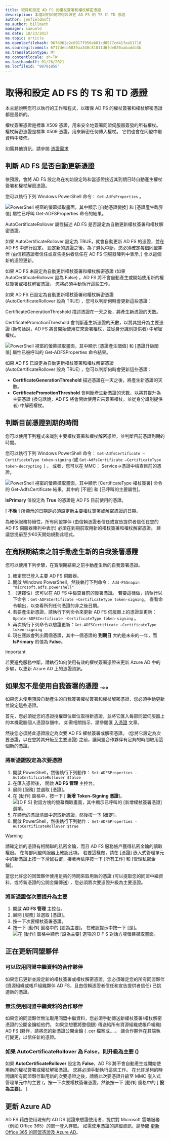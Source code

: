 ```yaml
---
title: 取得和設定 AD FS 的權杖簽署和權杖解密憑證
description: 本檔說明如何取得及設定 AD FS 的 TS 和 TD 憑證
author: jenfieldmsft
ms.author: billmath
manager: samueld
ms.date: 10/23/2017
ms.topic: article
ms.openlocfilehash: 9676962e2c0917f950ab81cd0577cd41fea51710
ms.sourcegitcommit: 6717decb5839aa340c81811d6fde020aabaddb3b
ms.translationtype: MT
ms.contentlocale: zh-TW
ms.lasthandoff: 01/26/2021
ms.locfileid: "98781858"
---
```

# <a name="obtain-and-configure-ts-and-td-certificates-for-ad-fs"></a>取得和設定 AD FS 的 TS 和 TD 憑證

本主題說明您可以執行的工作和程式，以確保 AD FS 的權杖簽署和權杖解密憑證都是最新的。

權杖簽署憑證是標準 X509 憑證，用來安全地簽署同盟伺服器簽發的所有權杖。 權杖解密憑證是標準 X509 憑證，用來解密任何傳入權杖。 它們也會在同盟中繼資料中發佈。

如需其他資訊，請參閱 [憑證需求](../design/ad-fs-requirements.md#BKMK_1)

## <a name="determine-whether-ad-fs-renews-the-certificates-automatically"></a>判斷 AD FS 是否自動更新憑證
依預設，會將 AD FS 設定為在初始設定時和當憑證接近其到期日時自動產生權杖簽署和權杖解密憑證。

您可以執行下列 Windows PowerShell 命令： `Get-AdfsProperties` 。

  ![PowerShell 視窗的螢幕擷取畫面，其中顯示 [自動憑證變換] 和 [憑證產生臨界值] 屬性已呼叫 Get-ADFSProperties 命令的結果。](media/configure-TS-TD-certs-ad-fs/ts1.png)

AutoCertificateRollover 屬性描述 AD FS 是否設定為自動更新權杖簽署和權杖解密憑證。

如果 AutoCertificateRollover 設定為 TRUE，就會自動更新 AD FS 的憑證，並在 AD FS 中進行設定。 設定新的憑證之後，為了避免中斷，您必須確定每個同盟夥伴 (由信賴憑證者信任或宣告提供者信任在 AD FS 伺服器陣列中表示，) 會以這個新的憑證更新。

如果 AD FS 未設定為自動更新權杖簽署和權杖解密憑證 (如果 AutoCertificateRollover 設為 False) ，AD FS 將不會自動產生或開始使用新的權杖簽署或權杖解密憑證。 您將必須手動執行這些工作。

如果 AD FS 已設定為自動更新權杖簽署和權杖解密憑證 (AutoCertificateRollover 設為 TRUE) ，您可以判斷何時會更新這些憑證：

CertificateGenerationThreshold 描述憑證在一天之後，將產生新憑證的天數。

CertificatePromotionThreshold 會判斷產生新憑證的天數，以將其提升為主要憑證 (換句話說，AD FS 將會開始使用它來簽署權杖，並從身分識別提供者) 中解密權杖。

![PowerShell 視窗的螢幕擷取畫面，其中顯示 [憑證產生閾值] 和 [憑證升級閾值] 屬性已被呼叫的 Get-ADFSProperties 命令結果。](media/configure-TS-TD-certs-ad-fs/ts2.png)

如果 AD FS 已設定為自動更新權杖簽署和權杖解密憑證 (AutoCertificateRollover 設為 TRUE) ，您可以判斷何時會更新這些憑證：

 - **CertificateGenerationThreshold** 描述憑證在一天之後，將產生新憑證的天數。
 - **CertificatePromotionThreshold** 會判斷產生新憑證的天數，以將其提升為主要憑證 (換句話說，AD FS 將會開始使用它來簽署權杖，並從身分識別提供者) 中解密權杖。

## <a name="determine-when-the-current-certificates-expire"></a>判斷目前憑證到期的時間
您可以使用下列程式來識別主要權杖簽署和權杖解密憑證，並判斷目前憑證到期的時間。

您可以執行下列 Windows PowerShell 命令：  `Get-AdfsCertificate –CertificateType token-signing` (或  `Get-AdfsCertificate –CertificateType token-decrypting `) 。 或者，您可以在 MMC： Service->憑證中檢查目前的憑證。

![PowerShell 視窗的螢幕擷取畫面，其中顯示 [CertificateType 權杖簽署] 命令的 Get-AdfsCertificate 結果，其中的 [不是] 和 [已呼叫的主要屬性]。](media/configure-TS-TD-certs-ad-fs/ts3.png)

**IsPrimary** 值設定為 **True** 的憑證是 AD FS 目前使用的憑證。

[ **不晚** ] 所顯示的日期是必須設定新主要權杖簽署或解密憑證的日期。

為確保服務持續性，所有同盟夥伴 (由信賴憑證者信任或宣告提供者信任在您的 AD FS 伺服器陣列中表示) 必須在到期前取用新的權杖簽署和權杖解密憑證。 建議您提前至少60天開始規劃此程式。

## <a name="generating-a-new-self-signed-certificate-manually-prior-to-the-end-of-the-grace-period"></a>在寬限期結束之前手動產生新的自我簽署憑證
您可以使用下列步驟，在寬限期結束之前手動產生新的自我簽署憑證。

1. 確定您已登入主要 AD FS 伺服器。
2. 開啟 Windows PowerShell，然後執行下列命令： `Add-PSSnapin "microsoft.adfs.powershell"`
3. （選擇性）您可以在 AD FS 中檢查目前的簽署憑證。 若要這樣做，請執行以下命令：`Get-ADFSCertificate –CertificateType token-signing`。 查看命令輸出，以查看所列任何憑證的非之後日期。
4. 若要產生新憑證，請執行下列命令來更新 AD FS 伺服器上的憑證並更新： `Update-ADFSCertificate –CertificateType token-signing` 。
5. 再次執行下列命令以驗證更新：`Get-ADFSCertificate –CertificateType token-signing`
6. 現在應該會列出兩個憑證，其中一個憑證的 **到期日** 大約是未來的一年，而 **IsPrimary** 的值為 **False**。

>[!IMPORTANT]
>若要避免服務中斷，請執行如何使用有效的權杖簽署憑證來更新 Azure AD 中的步驟，以更新 Azure AD 上的憑證資訊。

## <a name="if-youre-not-using-self-signed-certificates"></a>如果您不是使用自我簽署的憑證 .。。
如果您未使用預設自動產生的自我簽署權杖簽署和權杖解密憑證，您必須手動更新並設定這些憑證。

首先，您必須從您的憑證授權單位單位取得新憑證，並將它匯入每部同盟伺服器上的本機電腦個人憑證存儲中。 如需相關指示，請參閱匯 [入憑證](/previous-versions/windows/it-pro/windows-server-2008-R2-and-2008/cc754489(v=ws.11)) 文章。

然後您必須將此憑證設定為次要 AD FS 權杖簽署或解密憑證。  (您將它設定為次要憑證，以在您將其升級至主要憑證) 之前，讓同盟合作夥伴有足夠的時間取用這個新的憑證。

### <a name="to-configure-a-new-certificate-as-a-secondary-certificate"></a>將新憑證設定為次要憑證
1. 開啟 PowerShell，然後執行下列動作： `Set-ADFSProperties -AutoCertificateRollover $false`
2. 在匯入憑證後， 開啟 **AD FS 管理** 主控台。
3. 展開 [服務] 並選取 [憑證]。
4. 在 [動作] 窗格中，按一下 [ **新增 Token-Signing 憑證**]。
    ![[D F S] 對話方塊的螢幕擷取畫面，其中顯示已呼叫的 [新增權杖簽署憑證] 選項。](media/configure-TS-TD-certs-ad-fs/ts4.png)</br>
5. 在顯示的憑證清單中選取新憑證，然後按一下 [確定]。
6.  開啟 PowerShell，然後執行下列動作： `Set-ADFSProperties -AutoCertificateRollover $true`

>[!WARNING]
>請確定新的憑證有相關聯的私密金鑰，而且 AD FS 服務帳戶獲得私密金鑰的讀取權限。 在每部同盟伺服器上確認此項。 若要這樣做，請在 [憑證] 嵌入式管理單元中的新憑證上按一下滑鼠右鍵，接著再依序按一下 [所有工作] 和 [管理私密金鑰]。

當您允許您的同盟夥伴使用足夠的時間來取用新的憑證 (可以提取您的同盟中繼資料，或將新憑證的公開金鑰傳送) ，您必須將次要憑證升級為主要憑證。

### <a name="to-promote-the-new-certificate-from-secondary-to-primary"></a>將新憑證從次要提升為主要

1. 開啟 **AD FS 管理** 主控台。
2. 展開 [服務] 並選取 [憑證]。
3. 按一下次要權杖簽署憑證。
4. 按一下 [動作] 窗格中的 [設為主要]。 在確認提示中按一下 [是]。
    ![在 [動作] 窗格中顯示 [設為主要] 選項的 D F S 對話方塊螢幕擷取畫面。](media/configure-TS-TD-certs-ad-fs/ts5.png)</br>


## <a name="updating-federation-partners"></a>正在更新同盟夥伴

### <a name="partners-who-can-consume-federation-metadata"></a>可以取用同盟中繼資料的合作夥伴
如果您已更新並設定新的權杖簽署或權杖解密憑證，您必須確定您的所有同盟夥伴 (資源組織或帳戶組織夥伴 AD FS，且由信賴憑證者信任和宣告提供者信任) 已挑選新的憑證。

### <a name="partners-who-can-not-consume-federation-metadata"></a>無法使用同盟中繼資料的合作夥伴
如果您的同盟夥伴無法取用同盟中繼資料，您必須手動傳送新權杖簽署/權杖解密憑證的公開金鑰給他們。 如果您想要將整個鏈) 傳送給所有資源組織或帳戶組織) AD FS (夥伴，請將您的新憑證公開金鑰 ( .cer 檔案或....。 讓合作夥伴在其端執行變更，以信任新的憑證。

### <a name="promote-to-primary-if-autocertificaterollover-is-false"></a>如果 AutoCertificateRollover 為 False，則升級為主要 () 
如果 **AutoCertificateRollover** 設定為 **False**，AD FS 將不會自動產生或開始使用新的權杖簽署或權杖解密憑證。 您將必須手動執行這些工作。
在允許足夠的時間讓所有同盟夥伴取用新的次要憑證之後，請將此次要憑證升級至 MMC 嵌入式管理單元中的主要 (，按一下次要權杖簽署憑證，然後按一下 [動作] 窗格中的 [ **設為主要**]。 ) 

## <a name="updating-azure-ad"></a>更新 Azure AD
AD FS 藉由使用現有的 AD DS 認證來驗證使用者，提供對 Microsoft 雲端服務（例如 Office 365）的單一登入存取。  如需使用憑證的詳細資訊，請參閱 [更新 Office 365 的同盟憑證及 Azure AD](/azure/active-directory/connect/active-directory-aadconnect-o365-certs)。
